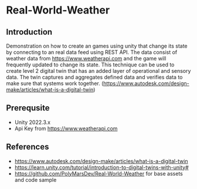 # Real-World-Weather
## Introduction
Demonstration on how to create an games using unity that change its state by connecting to an real data feed using REST API.
The data consist of weather data from https://www.weatherapi.com and the game will frequently updated to change its state.
This technique can be used to create level 2 digital twin  that has an added layer of operational and sensory data. 
The twin captures and aggregates defined data and verifies data to make sure that systems work together. (https://www.autodesk.com/design-make/articles/what-is-a-digital-twin)


## Prerequsite
- Unity 2022.3.x
- Api Key from https://www.weatherapi.com

## References
- https://www.autodesk.com/design-make/articles/what-is-a-digital-twin
- https://learn.unity.com/tutorial/introduction-to-digital-twins-with-unity#
- https://github.com/PolyMarsDev/Real-World-Weather for base assets and code sample
